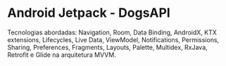 # Android Jetpack - DogsAPI
Tecnologias abordadas: Navigation, Room, Data Binding, AndroidX, KTX extensions, Lifecycles, Live Data, ViewModel, Notifications, Permissions, Sharing, Preferences, Fragments, Layouts, Palette, Multidex, RxJava, Retrofit e Glide na arquitetura MVVM.
